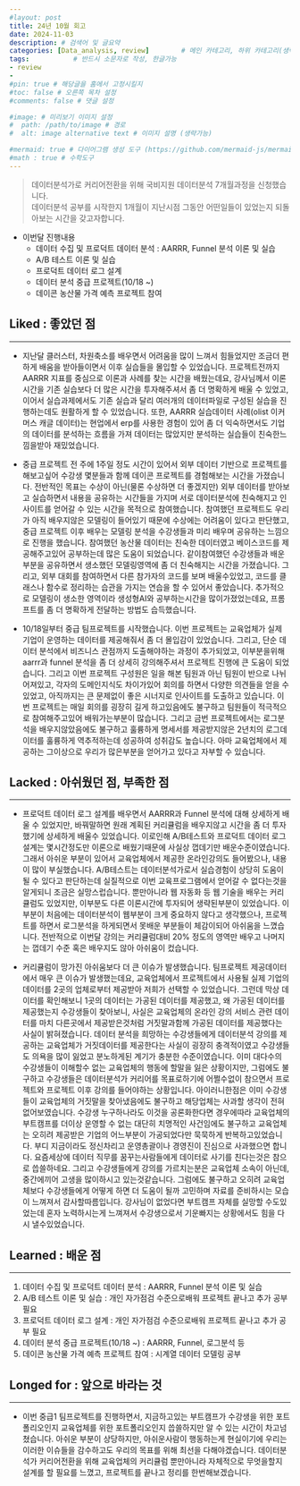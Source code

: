 ```yaml
---
#layout: post
title: 24년 10월 회고
date: 2024-11-03
description: # 검색어 및 글요약
categories: [Data_analysis, review]        # 메인 카테고리, 하위 카테고리(생략가능)
tags:           # 반드시 소문자로 작성, 한글가능
- review
- 
#pin: true # 해당글을 홈에서 고정시킬지
#toc: false # 오른쪽 목차 설정
#comments: false # 댓글 설정

#image: # 미리보기 이미지 설정
#  path: /path/to/image # 경로
#  alt: image alternative text # 이미지 설명 (생략가능)

#mermaid: true # 다이어그램 생성 도구 (https://github.com/mermaid-js/mermaid)
#math : true # 수학도구
---
```




> 데이터분석가로 커리어전환을 위해 국비지원 데이터분석 7개월과정을 신청했습니다.   
> 데이터분석 공부를 시작한지 1개월이 지난시점 그동안 어떤일들이 있었는지 되돌아보는 시간을 갖고자합니다.

- 이번달 진행내용
  - 데이터 수집 및 프로덕트 데이터 분석 : AARRR, Funnel 분석 이론 및 실습
  - A/B 테스트 이론 및 실습
  - 프로덕트 데이터 로그 설계
  - 데이터 분석 중급 프로젝트(10/18 ~)
  - 데이콘 농산물 가격 예측 프로젝트 참여

## Liked : 좋았던 점
---

- 지난달 클러스터, 차원축소를 배우면서 어려움을 많이 느껴서 힘들었지만 조금더 편하게 배움을 받아들이면서 이후 실습들을 몰입할 수 있었습니다. 프로젝트전까지 AARRR 지표를 중심으로 이론과 사례를 찾는 시간을 배웠는데요, 강사님께서 이론시간을 기존 실습보다 더 많은 시간을 투자해주셔서 좀 더 명확하게 배울 수 있었고, 이어서 실습과제에서도 기존 실습과 달리 여러개의 데이터파일로 구성된 실습을 진행하는데도 원활하게 할 수 있었습니다. 또한, AARRR 실습데이터 사례(olist 이커머스 캐글 데이터)는 현업에서 erp를 사용한 경험이 있어 좀 더 익숙하면서도 기업의 데이터를 분석하는 흐름을 가져 데이터는 많았지만 분석하는 실습들이 친숙한느낌을받아 재밌었습니다.

- 중급 프로젝트 전 주에 1주일 정도 시간이 있어서 외부 데이터 기반으로 프로젝트를 해보고싶어 수강생 몇분들과 함께 데이콘 프로젝트를 경험해보는 시간을 가졌습니다. 전반적인 목표는 수상이 아닌(물론 수상하면 더 좋겠지만) 외부 데이터를 받아보고 실습하면서 내용을 공유하는 시간들을 가지며 서로 데이터분석에 친숙해지고 인사이트를 얻어갈 수 있는 시간을 목적으로 참여했습니다. 참여했던 프로젝트도 우리가 아직 배우지않은 모델링이 들어있기 때문에 수상에는 어려움이 있다고 판단했고, 중급 프로젝트 이후 배우는 모델링 분석을 수강생들과 미리 배우며 공유하는 느낌으로 진행을 했습니다. 참여했던 농산물 데이터는 친숙한 데이터였고 베이스코드를 제공해주고있어 공부하는데 많은 도움이 되었습니다. 같이참여했던 수강생들과 배운부분을 공유하면서 생소했던 모델링영역에 좀 더 친숙해지는 시간을 가졌습니다. 그리고, 외부 대회를 참여하면서 다른 참가자의 코드를 보며 배울수있었고, 코드를 클래스나 함수로 정리하는 습관을 가지는 연습을 할 수 있어서 좋았습니다. 추가적으로 모델링이 생소한 영역이라 생성형AI와 공부하는시간을 많이가졌었는데요, 프롬프트를 좀 더 명확하게 전달하는 방법도 습득했습니다. 

- 10/18일부터 중급 팀프로젝트를 시작했습니다. 이번 프로젝트는 교육업체가 실제 기업이 운영하는 데이터를 제공해줘서 좀 더 몰입감이 있었습니다. 그리고, 단순 데이터 분석에서 비즈니스 관점까지 도출해야하는 과정이 추가되었고, 이부분을위해 aarrr과 funnel 분석을 좀 더 상세히 강의해주셔서 프로젝트 진행에 큰 도움이 되었습니다. 그리고 이번 프로젝트 구성원은 일을 해본 팀원과 아닌 팀원이 반으로 나뉘어져있고, 각자의 도메인지식도 차이가있어 회의를 하면서 다양한 의견들을 얻을 수 있었고, 아직까지는 큰 문제없이 좋은 시너지로 인사이트를 도출하고 있습니다. 이번 프로젝트는 매일 회의를 굉장히 길게 하고있음에도 불구하고 팀원들이 적극적으로 참여해주고있어 배워가는부분이 많습니다. 그리고 금번 프로젝트에서는 로그분석을 배우지않았음에도 불구하고 훌륭하게 명세서를 제공받지않은 2년치의 로그데이터를 훌륭하게 역추적하는데 성공하여 성취감도 높습니다. 아마 교육업체에서 제공하는 그이상으로 우리가 많은부분을 얻어가고 있다고 자부할 수 있습니다.

## Lacked : 아쉬웠던 점, 부족한 점
---

- 프로덕트 데이터 로그 설계를 배우면서 AARRR과 Funnel 분석에 대해 상세하게 배울 수 있었지만, 바꿔말하면 원래 계획된 커리큘럼을 배우지않고 시간을 좀 더 투자했기에 상세하게 배울수 있었습니다. 이로인해 A/B테스트와 프로덕트 데이터 로그 설계는 몇시간정도만 이론으로 배웠기때문에 사실상 껍데기만 배운수준이였습니다. 그래서 아쉬운 부분이 있어서 교육업체에서 제공한 온라인강의도 들어봤으나, 내용이 많이 부실했습니다. A/B테스트는 데이터분석가로서 실습경험이 상당히 도움이 될 수 있다고 판단하는데 실질적으로 이번 교육프로그램에서 얻어갈 수 없다는것을 알게되니 조금은 실망스럽습니다. 뿐만아니라 웹 자동화 등 웹 기술을 배우는 커리큘럼도 있었지만, 이부분도 다른 이론시간에 투자되어 생략된부분이 있었습니다. 이부분이 처음에는 데이터분석이 웹부분이 크게 중요하지 않다고 생각했으나, 프로젝트를 하면서 로그분석을 하게되면서 못배운 부분들이 체감이되어 아쉬움을 느꼈습니다. 전반적으로 이번달 강의는 커리큘럼대비 20% 정도의 영역만 배우고 나머지는 껍데기 수준 혹은 배우지도 않아 아쉬움이 컸습니다. 

- 커리큘럼이 망가진 아쉬움보다 더 큰 이슈가 발생했습니다. 팀프로젝트 제공데이터에서 매우 큰 이슈가 발생했는데요, 교육업체에서 프로젝트에서 사용될 실제 기업의 데이터를 2곳의 업체로부터 제공받아 저희가 선택할 수 있었습니다. 그런데 막상 데이터를 확인해보니 1곳의 데이터는 가공된 데이터를 제공했고, 왜 가공된 데이터를 제공했는지 수강생들이 찾아보니, 사실은 교육업체의 온라인 강의 서비스 관련 데이터를 마치 다른곳에서 제공받은것처럼 거짓말과함께 가공된 데이터를 제공했다는 사실이 밝혀졌습니다. 데이터 분석을 희망하는 수강생들에게 데이터분석 강의를 제공하는 교육업체가 거짓데이터를 제공한다는 사실이 굉장히 충격적이였고 수강생들도 의욕을 많이 잃었고 분노하게된 계기가 충분한 수준이였습니다. 이미 대다수의 수강생들이 이해할수 없는 교육업체의 행동에 할말을 잃은 상황이지만, 그럼에도 불구하고 수강생들은 데이터분석가 커리어를 목표로하기에 어쩔수없이 참으면서 프로젝트와 프로젝트 이후 강의를 들어야하는 상황입니다. 아이러니한점은 이미 수강생들이 교육업체의 거짓말을 찾아냈음에도 불구하고 해당업체는 사과할 생각이 전혀 없어보였습니다. 수강생 누구하나라도 이것을 공론화한다면 경우에따라 교육업체의 부트캠프를 더이상 운영할 수 없는 대단히 치명적인 사건임에도 불구하고 교육업체는 오히려 제공받은 기업의 어느부분이 가공되었다만 묵묵하게 반복하고있었습니다. 부디 지금이라도 정신차리고 운영총괄이나 경영진이 진심으로 사과했으면 합니다. 요즘세상에 데이터 직무를 꿈꾸는사람들에게 데이터로 사기를 친다는것은 참으로 씁쓸하네요. 그리고 수강생들에게 강의를 가르치는분은 교육업체 소속이 아닌데, 중간에끼어 고생을 많이하시고 있는것같습니다. 그럼에도 불구하고 오히려 교육업체보다 수강생들에게 어떻게 하면 더 도움이 될까 고민하며 자료를 준비하시는 모습이 느껴져서 감사할따름입니다. 강사님이 없었다면 부트캠프 자체를 실망할 수도있었는데 혼자 노력하시는게 느껴져서 수강생으로서 기운빠지는 상황에서도 힘을 다시 낼수있었습니다.

## Learned : 배운 점
---

  1. 데이터 수집 및 프로덕트 데이터 분석 : AARRR, Funnel 분석 이론 및 실습
  2. A/B 테스트 이론 및 실습 : 개인 자가점검 수준으로배워 프로젝트 끝나고 추가 공부 필요
  3. 프로덕트 데이터 로그 설계 : 개인 자가점검 수준으로배워 프로젝트 끝나고 추가 공부 필요
  4. 데이터 분석 중급 프로젝트(10/18 ~) : AARRR, Funnel, 로그분석 등
  5. 데이콘 농산물 가격 예측 프로젝트 참여 : 시계열 데이터 모델링 공부

## Longed for : 앞으로 바라는 것
---

- 이번 중급1 팀프로젝트를 진행하면서, 지금하고있는 부트캠프가 수강생을 위한 포트폴리오인지 교육업체를 위한 포트폴리오인지 씁쓸하지만 알 수 있는 시간이 차고넘쳤습니다. 아쉬운 부분이 상당하지만, 아쉬운사람이 행동하는게 현실이기에 우리는 이러한 이슈들을 감수하고도 우리의 목표를 위해 최선을 다해야겠습니다. 데이터분석가 커리어전환을 위해 교육업체의 커리큘럼 뿐만아니라 자체적으로 무엇을할지 설계를 할 필요를 느꼈고, 프로젝트를 끝나고 정리를 한번해보겠습니다.




